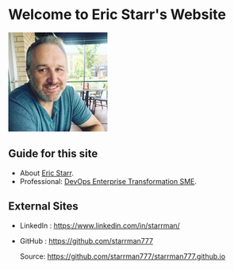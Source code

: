 # Welcome to Eric Starr's Website
<img src="images/EricStarr2020.jpeg"/>


## Guide for this site

* About <a href="about">Eric Starr</a>.
* Professional: <a href="devopstransformation">DevOps Enterprise Transformation SME</a>.

## External Sites

*  LinkedIn      : <a target="_blank" href="https://www.linkedin.com/in/starrman/">https://www.linkedin.com/in/starrman/</a>
*  GitHub        : <a target="_blank" href="https://github.com/starrman777">https://github.com/starrman777</a>


      Source: https://github.com/starrman777/starrman777.github.io
